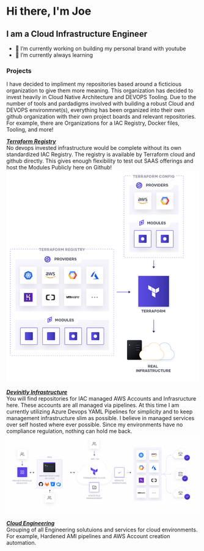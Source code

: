 # Hi there, I'm Joe

## I am a Cloud Infrastructure Engineer

- 🔭 I’m currently working on building my personal brand with youtube
- 🌱 I’m currently always learning

### Projects

I have decided to impliment my repositories based around a ficticious organization to give them more meaning.
This organization has decided to invest heavily in Cloud Native Architecture and DEVOPS Tooling.
Due to the number of tools and pardadigms involved with building a robust Cloud and DEVOPS environmnet(s), everything
has been organized into their own github organization with their own project boards and relevant repositories.
For example, there are Organizations for a IAC Registry, Docker files, Tooling, and more!

**_[Terraform Registry](https://github.com/terraform-aws-iac)_**  
No devops invested infrastructure would be complete without its own standardized IAC Registry. The registry is available
by Terraform cloud and github directly. This gives enough flexibility to test out SAAS offerings and host the Modules Publicly here on Github!
!['Terraform modules in cloud infrastructure'](https://raw.githubusercontent.com/joeterlecki/joeterlecki/master/img/terraform-registry.png)

**_[Devinitly Infrastructure](https://github.com/devinitly-infrastructure)_**  
You will find repositories for IAC managed AWS Accounts and Infrasructure here. These accounts are all managed via pipelines. At this time I am currently
utilizing Azure Devops YAML Pipelines for simplicity and to keep management infrastructure slim as possible. I believe in managed services over self hosted
where ever possible. Since my environments have no compliance regulation, nothing can hold me back.
!['Terraform  and Azure Devops'](https://raw.githubusercontent.com/joeterlecki/joeterlecki/master/img/terraform-cloud-azure-devops.png)

**_[Cloud Engineering](https://github.com/devinitly-infrastructure)_**  
Grouping of all Engineering solutuions and services for cloud environments.  
For example, Hardened AMI pipelines and AWS Account creation automation.
